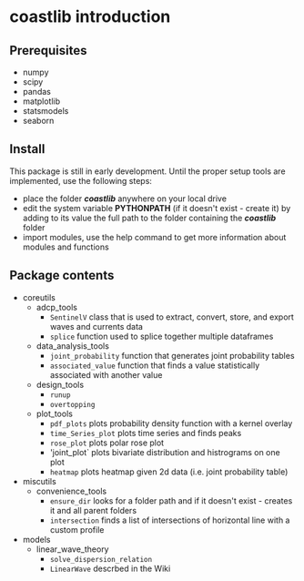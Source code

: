 # coastlib introduction

## Prerequisites
* numpy
* scipy
* pandas
* matplotlib
* statsmodels
* seaborn

## Install
This package is still in early development. Until the proper setup tools are implemented, use the following steps:

* place the folder ***coastlib*** anywhere on your local drive
* edit the system variable **PYTHONPATH** (if it doesn't exist - create it) by adding to its value the full path to the folder containing the ***coastlib*** folder
* import modules, use the help command to get more information about modules and functions

## Package contents

* coreutils
    * adcp_tools
        * `SentinelV` class that is used to extract, convert, store, and export waves and currents data
        * `splice` function used to splice together multiple dataframes
    * data_analysis_tools    
        * `joint_probability` function that generates joint probability tables
        * `associated_value` function that finds a value statistically associated with another value
    * design_tools
        * `runup`
        * `overtopping`
    * plot_tools
        * `pdf_plots` plots probability density function with a kernel overlay
        * `time_Series_plot` plots time series and finds peaks
        * `rose_plot` plots polar rose plot
        * 'joint_plot` plots bivariate distribution and histrograms on one plot
        * `heatmap` plots heatmap given 2d data (i.e. joint probability table)
* miscutils
    * convenience_tools
        * `ensure_dir` looks for a folder path and if it doesn't exist - creates it and all  parent folders
        * `intersection` finds a list of intersections of horizontal line with a custom profile
* models
    * linear_wave_theory
        * `solve_dispersion_relation`
        * `LinearWave` descrbed in the Wiki
